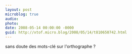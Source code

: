 ```yaml
---
layout: post
microblog: true
audio: 
photo: 
date: 2008-05-14 00:00:00 -0000
guid: http://xtof.micro.blog/2008/05/14/t810650742.html
---
```

sans doute des mots-clé sur l'orthographe ?
